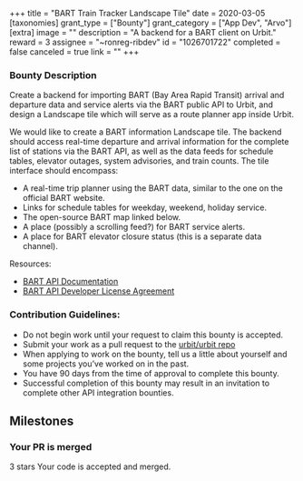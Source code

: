 +++
title = "BART Train Tracker Landscape Tile"
date = 2020-03-05
[taxonomies]
grant_type = ["Bounty"]
grant_category = ["App Dev", "Arvo"]
[extra]
image = ""
description = "A backend for a BART client on Urbit."
reward = 3
assignee = "~ronreg-ribdev"
id = "1026701722"
completed = false
canceled = true
link = ""
+++

### Bounty Description

Create a backend for importing BART (Bay Area Rapid Transit) arrival and departure data and service alerts via the BART public API to Urbit, and design a Landscape tile which will serve as a route planner app inside Urbit.

We would like to create a BART information Landscape tile. The backend should access real-time departure and arrival information for the complete list of stations via the BART API, as well as the data feeds for schedule tables, elevator outages, system advisories, and train counts. The tile interface should encompass:

- A real-time trip planner using the BART data, similar to the one on the official BART website.
- Links for schedule tables for weekday, weekend, holiday service.
- The open-source BART map linked below.
- A place (possibly a scrolling feed?) for BART service alerts.
- A place for BART elevator closure status (this is a separate data channel).

Resources:

- [BART API Documentation](http://api.bart.gov/docs/overview/index.aspx)
- [BART API Developer License Agreement](https://www.bart.gov/schedules/developers/developer-license-agreement)

### Contribution Guidelines:

- Do not begin work until your request to claim this bounty is accepted.
- Submit your work as a pull request to the [urbit/urbit repo](https://github.com/urbit/urbit/pulls)
- When applying to work on the bounty, tell us a little about yourself and some projects you’ve worked on in the past.
- You have 90 days from the time of approval to complete this bounty.
- Successful completion of this bounty may result in an invitation to complete other API integration bounties.

## Milestones

### Your PR is merged

3 stars
Your code is accepted and merged.
